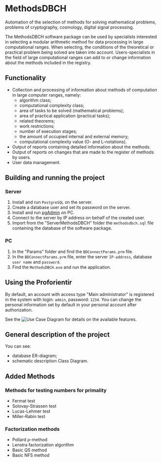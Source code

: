 # MethodsDBCH
Automation of the selection of methods for solving mathematical problems, problems of cryptography, cosmology, digital signal processing.

The MethodsDBCH software package can be used by specialists interested in selecting a modular arithmetic method for data processing in large computational ranges. When selecting, the conditions of the theoretical or practical problem being solved are taken into account. Users-specialists in the field of large computational ranges can add to or change information about the methods included in the registry.
## Functionality
- Сollection and processing of information about methods of computation in large computer ranges, namely:
  - algorithm class;
  - computational complexity class;
  - area of tasks to be solved (mathematical problems);
  - area of practical application (practical tasks);
  - related theorems;
  - work restrictions;
  - number of execution stages;
  - the amount of occupied internal and external memory;
  - computational complexity value (O- and L-notations).
- Output of reports containing detailed information about the methods.
- Output of reports on changes that are made to the register of methods by users.
- User data management.
## Building and running the project
### Server
1. Install and run `PostgreSQL` on the server.
2. Create a database user and set its password on the server.
3. Install and run [pgAdmin](https://www.pgadmin.org/) on PC.
4. Connect to the server by IP address on behalf of the created user.
5. Import from the "ServerMethodsDBCH" folder the `methodsdbch.sql` file containing the database of the software package.
### PC
1. In the "Params" folder and find the `BDConnectParams.prm` file.
2. In the `BDConnectParams.prm` file, enter the server `IP-address`, database `user name` and `password`.
3. Find the `MethodsDBCH.exe` and run the application.
## Using the Proforientir
By default, an account with access type "Main administrator" is registered in the system with login: `admin`, password: `1234`. You can change the personal information set by default in your personal account after authorization.

See the ![Use Case Diagram](https://github.com/EvgeniaSap/MethodsDBCH/issues/1#issue-1391509247) for details on the available features.
## General description of the project
You can see:
- database ER-diagram; 
- schematic description Class Diagram.

## Added Methods
### Methods for testing numbers for primality
- Fermat test
- Solovay-Strassen test
- Lucas-Lehmer test
- Miller-Rabin test
### Factorization methods
- Pollard ρ-method
- Lenstra factorization algorithm
- Basic QS method
- Basic NFS method

